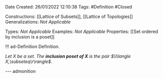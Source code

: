 <br />
<br />

Date Created: 26/01/2022 12:10:38
Tags: #Definition #Closed 

Constructions: [[Lattice of Subsets]], [[Lattice of Topologies]]
Generalizations: _Not Applicable_

Types: _Not Applicable_
Examples: _Not Applicable_ 
Properties: [[Set ordered by inclusion is a poset]]

!!! ad-Definition Definition.

_Let $X$ be a set. The **inclusion poset of $X$** is the pair $\l\langle X,\subseteq\r\rangle$._

--- admonition
